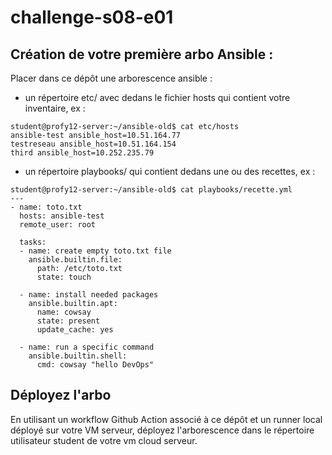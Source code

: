# challenge-s08-e01

## Création de votre première arbo Ansible :

Placer dans ce dépôt une arborescence ansible :
- un répertoire etc/ avec dedans le fichier hosts qui contient votre inventaire, ex :
```
student@profy12-server:~/ansible-old$ cat etc/hosts 
ansible-test ansible_host=10.51.164.77
testreseau ansible_host=10.51.164.154
third ansible_host=10.252.235.79
```

- un répertoire playbooks/ qui contient dedans une ou des recettes, ex :
```
student@profy12-server:~/ansible-old$ cat playbooks/recette.yml 
---
- name: toto.txt
  hosts: ansible-test
  remote_user: root

  tasks:
  - name: create empty toto.txt file
    ansible.builtin.file:
      path: /etc/toto.txt
      state: touch

  - name: install needed packages
    ansible.builtin.apt:
      name: cowsay
      state: present
      update_cache: yes

  - name: run a specific command
    ansible.builtin.shell:
      cmd: cowsay "hello DevOps"
```

## Déployez l'arbo

En utilisant un workflow Github Action associé à ce dépôt et un runner local déployé sur votre VM serveur, déployez l'arborescence dans le répertoire utilisateur student de votre vm cloud serveur.
